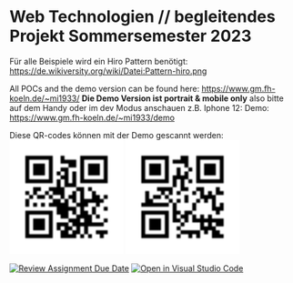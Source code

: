 
# Web Technologien // begleitendes Projekt Sommersemester 2023
Für alle Beispiele wird ein Hiro Pattern benötigt: https://de.wikiversity.org/wiki/Datei:Pattern-hiro.png

All POCs and the demo version can be found here: https://www.gm.fh-koeln.de/~mi1933/ 
**Die Demo Version ist portrait & mobile only** also bitte auf dem Handy oder im dev Modus anschauen z.B. Iphone 12: 
Demo: https://www.gm.fh-koeln.de/~mi1933/demo


Diese QR-codes können mit der Demo gescannt werden:
<img src="./demo/qrcode_0.gif" alt="QRCode0" width="200"/>
<img src="./demo/qrcode_1.gif" alt="QRCode1" width="200"/>





[![Review Assignment Due Date](https://classroom.github.com/assets/deadline-readme-button-24ddc0f5d75046c5622901739e7c5dd533143b0c8e959d652212380cedb1ea36.svg)](https://classroom.github.com/a/Z0RQPfMP)
[![Open in Visual Studio Code](https://classroom.github.com/assets/open-in-vscode-718a45dd9cf7e7f842a935f5ebbe5719a5e09af4491e668f4dbf3b35d5cca122.svg)](https://classroom.github.com/online_ide?assignment_repo_id=10906462&assignment_repo_type=AssignmentRepo)
